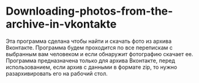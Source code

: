 # Downloading-photos-from-the-archive-in-vkontakte
Эта программа сделана чтобы найти и скачать фото из архива Вконтакте. Программа будем проходится по все перепискам с выбранным вам человеком и если обнаружит фотографию скачает ее. Программа предназначена только для архива Вконтакте, перед использованием, если архив с данными в формате zip, то нужно разархивировать его на рабочий стол.
